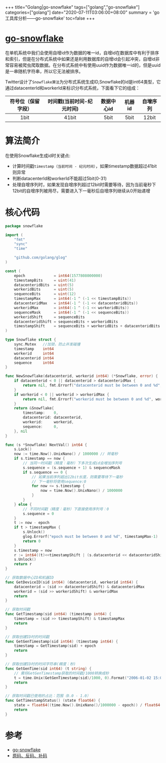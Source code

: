 +++
title="Golang|go-snowflake"
tags=["golang","go-snowflake"]
categories=["golang"]
date="2020-07-11T03:06:00+08:00"
summary = 'go工具库分析——go-snowflake'
toc=false
+++

[go-snowflake](https://github.com/GUAIK-ORG/go-snowflake)
=========================================================

在单机系统中我们会使用自增id作为数据的唯一id，自增id在数据库中有利于排序和索引，但是在分布式系统中如果还是利用数据库的自增id会引起冲突，自增id非常容易被爬虫爬取数据。在分布式系统中有使用uuid作为数据唯一id的，但是uuid是一串随机字符串，所以它无法被排序。

Twitter设计了`Snowflake算法`为分布式系统生成ID,Snowflake的id是int64类型，它通过datacenterId和workerId来标识分布式系统，下面看下它的组成：

| 符号位（保留字段） | 时间戳(当前时间-纪元时间) | 数据中心id | 机器id | 自增序列 |
|:------------------:|:-------------------------:|:----------:|:------:|:--------:|
|        1bit        |           41bit           |    5bit    |  5bit  |  12bit   |

算法简介
========

在使用Snowflake生成id时关键点:

-	计算时间戳`timestamp（当前时间 - 纪元时间）`，如果timestamp数据超过41bit则异常
-	判断datacenterId和workerId不能超过5bit(0-31)
-	处理自增序列时，如果发现自增序列超过12bit时需要等待，因为当前毫秒下12bit的自增序列被用尽，需要进入下一毫秒后自增序列继续从0开始递增

核心代码
========

```go
package snowflake

import (
	"fmt"
	"sync"
	"time"

	"github.com/golang/glog"
)

const (
	epoch             = int64(1577808000000)                           // 设置起始时间(时间戳/毫秒)：2020-01-01 00:00:00，有效期69年
	timestampBits     = uint(41)                                       // 时间戳占用位数
	datacenteridBits  = uint(5)                                        // 数据中心id所占位数
	workeridBits      = uint(5)                                        // 机器id所占位数
	sequenceBits      = uint(12)                                       // 序列所占的位数
	timestampMax      = int64(-1 ^ (-1 << timestampBits))              // 时间戳最大值    -1的二进制表示是64位全是1
	datacenteridMax   = int64(-1 ^ (-1 << datacenteridBits))           // 支持的最大数据中心id数量
	workeridMax       = int64(-1 ^ (-1 << workeridBits))               // 支持的最大机器id数量
	sequenceMask      = int64(-1 ^ (-1 << sequenceBits))               // 支持的最大序列id数量
	workeridShift     = sequenceBits                                   // 机器id左移位数
	datacenteridShift = sequenceBits + workeridBits                    // 数据中心id左移位数
	timestampShift    = sequenceBits + workeridBits + datacenteridBits // 时间戳左移位数
)

type Snowflake struct {
	sync.Mutex   //加锁，防止并发碰撞
	timestamp    int64
	workerid     int64
	datacenterid int64
	sequence     int64
}

func NewSnowflake(datacenterid, workerid int64) (*Snowflake, error) {
	if datacenterid < 0 || datacenterid > datacenteridMax {
		return nil, fmt.Errorf("datacenterid must be between 0 and %d", datacenteridMax-1)
	}
	if workerid < 0 || workerid > workeridMax {
		return nil, fmt.Errorf("workerid must be between 0 and %d", workeridMax-1)
	}
	return &Snowflake{
		timestamp:    0,
		datacenterid: datacenterid,
		workerid:     workerid,
		sequence:     0,
	}, nil
}

func (s *Snowflake) NextVal() int64 {
	s.Lock()
	now := time.Now().UnixNano() / 1000000 // 转毫秒
	if s.timestamp == now {
		// 当同一时间戳（精度：毫秒）下多次生成id会增加序列号
		s.sequence = (s.sequence + 1) & sequenceMask
		if s.sequence == 0 {
			// 如果当前序列超出12bit长度，则需要等待下一毫秒
			// 下一毫秒将使用sequence:0
			for now <= s.timestamp {
				now = time.Now().UnixNano() / 1000000
			}
		}
	} else {
		// 不同时间戳（精度：毫秒）下直接使用序列号：0
		s.sequence = 0
	}
	t := now - epoch
	if t > timestampMax {
		s.Unlock()
		glog.Errorf("epoch must be between 0 and %d", timestampMax-1)
		return 0
	}
	s.timestamp = now
	r := int64((t)<<timestampShift | (s.datacenterid << datacenteridShift) | (s.workerid << workeridShift) | (s.sequence))
	s.Unlock()
	return r
}

// 获取数据中心ID和机器ID
func GetDeviceID(sid int64) (datacenterid, workerid int64) {
	datacenterid = (sid >> datacenteridShift) & datacenteridMax
	workerid = (sid >> workeridShift) & workeridMax
	return
}

// 获取时间戳
func GetTimestamp(sid int64) (timestamp int64) {
	timestamp = (sid >> timestampShift) & timestampMax
	return
}

// 获取创建ID时的时间戳
func GetGenTimestamp(sid int64) (timestamp int64) {
	timestamp = GetTimestamp(sid) + epoch
	return
}

// 获取创建ID时的时间字符串(精度：秒)
func GetGenTime(sid int64) (t string) {
	// 需将GetGenTimestamp获取的时间戳/1000转换成秒
	t = time.Unix(GetGenTimestamp(sid)/1000, 0).Format("2006-01-02 15:04:05")
	return
}

// 获取时间戳已使用的占比：范围（0.0 - 1.0）
func GetTimestampStatus() (state float64) {
	state = float64((time.Now().UnixNano()/1000000 - epoch)) / float64(timestampMax)
	return
}
```

参考
====

-	[go-snowflake](https://github.com/GUAIK-ORG/go-snowflake)
-	[原码、反码、补码](https://www.cnblogs.com/zhangziqiu/archive/2011/03/30/ComputerCode.html)

